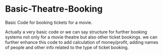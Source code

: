 # Basic-Theatre-Booking
Basic Code for booking tickets for a movie.

Actually a very basic code or we can say structure for further booking systems not only for a movie theatre but also other ticket bookings.
we can further enhance this code to add calculation of money/profit, adding names of people and other info related to the type of ticket booking.
